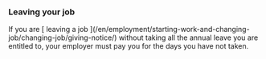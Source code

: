 ###  Leaving your job

If you are [ leaving a job ](/en/employment/starting-work-and-changing-
job/changing-job/giving-notice/) without taking all the annual leave you are
entitled to, your employer must pay you for the days you have not taken.
